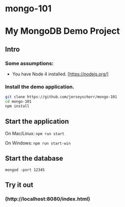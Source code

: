 mongo-101
=========

# My MongoDB Demo Project

Intro
-----

### Some assumptions:
- You have Node 4 installed. [https://nodejs.org/]

### Install the demo application.

```sh
git clone https://github.com/jerseyschorr/mongo-101
cd mongo-101
npm install
```

Start the application
---------------------

On Mac/Linux: `npm run start`

On Windows: `npm run start-win`


Start the database
---------------------

`mongod -port 12345`

Try it out
----------

### (http://localhost:8080/index.html)
